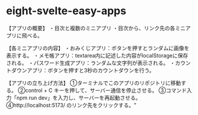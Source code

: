 # eight-svelte-easy-apps
【アプリの概要】
・目次と複数のミニアプリ
・目次から、リンク先の各ミニアプリに飛べる。

【各ミニアプリの内容】
・おみくじアプリ：ボタンを押すとランダムに画像を表示する。
・メモ帳アプリ：textarea内に記述した内容がlocalStorageに保存される。
・パスワード生成アプリ：ランダムな文字列が表示される。
・カウントダウンアプリ：ボタンを押すと3秒のカウントダウンを行う。

【アプリの立ち上げ方法】
①ターミナルでこのアプリのリポジトリに移動する。
②control + C キーを押して、サーバー通信を停止させる。
③コマンド入力「npm run dev」を入力し、サーバーを再起動させる。
④http://localhost:5173/ のリンク先をクリックする。"